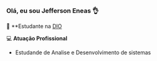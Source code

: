 ### Olá, eu sou Jefferson Eneas  👌

🌟 **Estudante na [DIO](https://dio.me)

💻 **Atuação Profissional**
- Estudande de Analise e Desenvolvimento de sistemas
